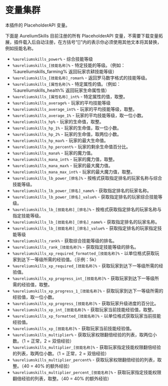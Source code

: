 # 变量集群  
本插件的 PlaceholderAPI 变量。  
  
下面是 AureliumSkills 目前注册的所有 PlaceholderAPI 变量，不需要下载变量拓展，插件载入后自动注册，在方括号“[]”内的表示你必须使用其他文本将其替换，例如技能名称。  

*   `%aureliumskills_power%` - 综合技能等级
*   `%aureliumskills_[技能名称]%` - 特定技能的等级。（例如：%aureliumskills_farming% 返回玩家农耕技能等级）
*   `%aureliumskills_[技能名称]_roman%` - 返回罗马数字格式的技能等级。
*   `%aureliumskills_[属性名称]%` - 特定属性的值。（例如：%aureliumskills_health% 返回玩家生命属性值）
*   `%aureliumskills_[属性名称]_int%` - 特定属性的值，取整。
*   `%aureliumskills_average%` - 玩家的平均技能等级
*   `%aureliumskills_average_int%` - 玩家的平均技能等级，取整。
*   `%aureliumskills_average_1%` - 玩家的平均技能等级，取一位小数。
*   `%aureliumskills_hp%` - 玩家的生命值，取整。
*   `%aureliumskills_hp_1%` - 玩家的生命值，取一位小数。
*   `%aureliumskills_hp_2%` - 玩家的生命值，取两位小数。
*   `%aureliumskills_hp_max%` - 玩家的最大生命值。
*   `%aureliumskills_hp_percent%` - 玩家的剩余生命值百分比。
*   `%aureliumskills_mana%` - 玩家的魔力值。
*   `%aureliumskills_mana_int%` - 玩家的魔力值，取整。
*   `%aureliumskills_mana_max%` - 玩家的最大魔力值。
*   `%aureliumskills_mana_max_int%` - 玩家的最大魔力值，取整。
*   `%aureliumskills_lb_power_[排名]%` - 按格式获取指定排名的玩家名称与综合技能等级。
*   `%aureliumskills_lb_power_[排名]_name%` - 获取指定排名的玩家名称。
*   `%aureliumskills_lb_power_[排名]_value%` - 获取指定排名的玩家综合技能等级。
*   `%aureliumskills_lb_[技能名称]_[排名]%` - 按格式获取指定排名的玩家名称与指定技能等级。
*   `%aureliumskills_lb_[技能名称]_[排名]_name%` - 获取指定排名的玩家名称。
*   `%aureliumskills_lb_[技能名称]_[排名]_value%` - 获取指定排名的玩家指定技能等级
*   `%aureliumskills_rank%` - 获取综合技能等级的排名。
*   `%aureliumskills_rank_[技能名称]%` - 获取指定技能等级的排名。
*   `%aureliumskills_xp_required_formatted_[技能名称]%` - 以单位格式获取玩家到达下一等级所需的经验值。（示例：5k）
*   `%aureliumskills_xp_required_[技能名称]%` - 获取玩家到达下一等级所需的经验值。
*   `%aureliumskills_xp_progress_int_[技能名称]%` - 获取玩家到达下一等级所需的经验值，取整。
*   `%aureliumskills_xp_progress_1_[技能名称]%` - 获取玩家到达下一等级所需的经验值，取一位小数。
*   `%aureliumskills_xp_progress_[技能名称]%` - 获取玩家升级进度的百分比。
*   `%aureliumskills_xp_int_[技能名称]%` - 获取玩家当前技能经验值，取整。
*   `%aureliumskills_xp_formatted_[技能名称]%` - 以单位格式获取玩家当前技能经验值。
*   `%aureliumskills_xp_[技能名称]%` - 获取玩家当前技能经验值。
*   `%aureliumskills_multiplier%` - 获取玩家权限翻倍经验的列表，取两位小数。（1 = 正常，2 = 双倍经验）
*   `%aureliumskills_multiplier_[技能名称]%` - 获取玩家指定技能权限翻倍经验的列表，取两位小数。（1 = 正常，2 = 双倍经验）
*   `%aureliumskills_multiplier_percent%` - 获取玩家权限翻倍经验的列表，取整。（40 = 40% 的额外经验）
*   `%aureliumskills_multiplier_percent_[技能名称]%` - 获取玩家指定技能权限翻倍经验的列表，取整。（40 = 40% 的额外经验）
